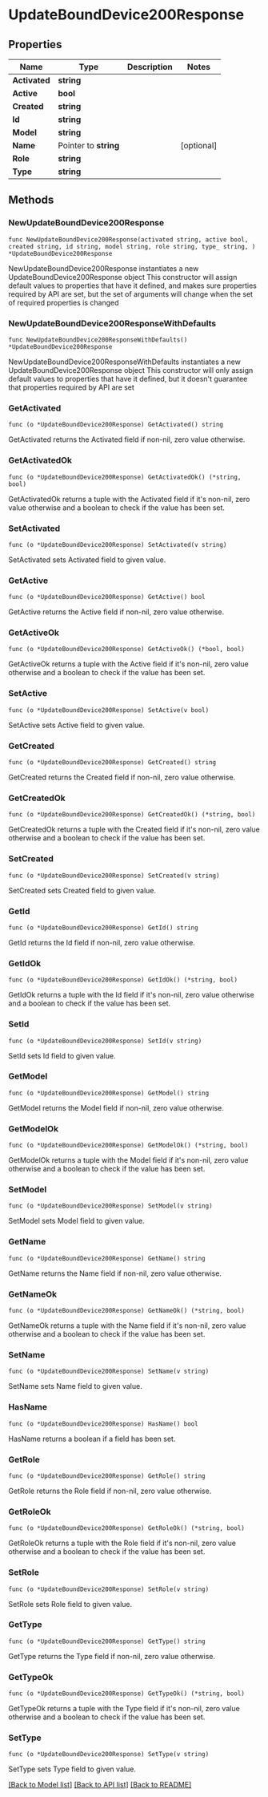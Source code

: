 # UpdateBoundDevice200Response

## Properties

Name | Type | Description | Notes
------------ | ------------- | ------------- | -------------
**Activated** | **string** |  | 
**Active** | **bool** |  | 
**Created** | **string** |  | 
**Id** | **string** |  | 
**Model** | **string** |  | 
**Name** | Pointer to **string** |  | [optional] 
**Role** | **string** |  | 
**Type** | **string** |  | 

## Methods

### NewUpdateBoundDevice200Response

`func NewUpdateBoundDevice200Response(activated string, active bool, created string, id string, model string, role string, type_ string, ) *UpdateBoundDevice200Response`

NewUpdateBoundDevice200Response instantiates a new UpdateBoundDevice200Response object
This constructor will assign default values to properties that have it defined,
and makes sure properties required by API are set, but the set of arguments
will change when the set of required properties is changed

### NewUpdateBoundDevice200ResponseWithDefaults

`func NewUpdateBoundDevice200ResponseWithDefaults() *UpdateBoundDevice200Response`

NewUpdateBoundDevice200ResponseWithDefaults instantiates a new UpdateBoundDevice200Response object
This constructor will only assign default values to properties that have it defined,
but it doesn't guarantee that properties required by API are set

### GetActivated

`func (o *UpdateBoundDevice200Response) GetActivated() string`

GetActivated returns the Activated field if non-nil, zero value otherwise.

### GetActivatedOk

`func (o *UpdateBoundDevice200Response) GetActivatedOk() (*string, bool)`

GetActivatedOk returns a tuple with the Activated field if it's non-nil, zero value otherwise
and a boolean to check if the value has been set.

### SetActivated

`func (o *UpdateBoundDevice200Response) SetActivated(v string)`

SetActivated sets Activated field to given value.


### GetActive

`func (o *UpdateBoundDevice200Response) GetActive() bool`

GetActive returns the Active field if non-nil, zero value otherwise.

### GetActiveOk

`func (o *UpdateBoundDevice200Response) GetActiveOk() (*bool, bool)`

GetActiveOk returns a tuple with the Active field if it's non-nil, zero value otherwise
and a boolean to check if the value has been set.

### SetActive

`func (o *UpdateBoundDevice200Response) SetActive(v bool)`

SetActive sets Active field to given value.


### GetCreated

`func (o *UpdateBoundDevice200Response) GetCreated() string`

GetCreated returns the Created field if non-nil, zero value otherwise.

### GetCreatedOk

`func (o *UpdateBoundDevice200Response) GetCreatedOk() (*string, bool)`

GetCreatedOk returns a tuple with the Created field if it's non-nil, zero value otherwise
and a boolean to check if the value has been set.

### SetCreated

`func (o *UpdateBoundDevice200Response) SetCreated(v string)`

SetCreated sets Created field to given value.


### GetId

`func (o *UpdateBoundDevice200Response) GetId() string`

GetId returns the Id field if non-nil, zero value otherwise.

### GetIdOk

`func (o *UpdateBoundDevice200Response) GetIdOk() (*string, bool)`

GetIdOk returns a tuple with the Id field if it's non-nil, zero value otherwise
and a boolean to check if the value has been set.

### SetId

`func (o *UpdateBoundDevice200Response) SetId(v string)`

SetId sets Id field to given value.


### GetModel

`func (o *UpdateBoundDevice200Response) GetModel() string`

GetModel returns the Model field if non-nil, zero value otherwise.

### GetModelOk

`func (o *UpdateBoundDevice200Response) GetModelOk() (*string, bool)`

GetModelOk returns a tuple with the Model field if it's non-nil, zero value otherwise
and a boolean to check if the value has been set.

### SetModel

`func (o *UpdateBoundDevice200Response) SetModel(v string)`

SetModel sets Model field to given value.


### GetName

`func (o *UpdateBoundDevice200Response) GetName() string`

GetName returns the Name field if non-nil, zero value otherwise.

### GetNameOk

`func (o *UpdateBoundDevice200Response) GetNameOk() (*string, bool)`

GetNameOk returns a tuple with the Name field if it's non-nil, zero value otherwise
and a boolean to check if the value has been set.

### SetName

`func (o *UpdateBoundDevice200Response) SetName(v string)`

SetName sets Name field to given value.

### HasName

`func (o *UpdateBoundDevice200Response) HasName() bool`

HasName returns a boolean if a field has been set.

### GetRole

`func (o *UpdateBoundDevice200Response) GetRole() string`

GetRole returns the Role field if non-nil, zero value otherwise.

### GetRoleOk

`func (o *UpdateBoundDevice200Response) GetRoleOk() (*string, bool)`

GetRoleOk returns a tuple with the Role field if it's non-nil, zero value otherwise
and a boolean to check if the value has been set.

### SetRole

`func (o *UpdateBoundDevice200Response) SetRole(v string)`

SetRole sets Role field to given value.


### GetType

`func (o *UpdateBoundDevice200Response) GetType() string`

GetType returns the Type field if non-nil, zero value otherwise.

### GetTypeOk

`func (o *UpdateBoundDevice200Response) GetTypeOk() (*string, bool)`

GetTypeOk returns a tuple with the Type field if it's non-nil, zero value otherwise
and a boolean to check if the value has been set.

### SetType

`func (o *UpdateBoundDevice200Response) SetType(v string)`

SetType sets Type field to given value.



[[Back to Model list]](../README.md#documentation-for-models) [[Back to API list]](../README.md#documentation-for-api-endpoints) [[Back to README]](../README.md)


